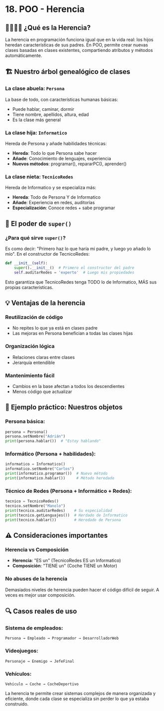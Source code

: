 # 18. POO - Herencia

## 👨‍👩‍👧‍👦 ¿Qué es la Herencia?

La herencia en programación funciona igual que en la vida real: los hijos heredan características de sus padres. En POO, permite crear nuevas clases basadas en clases existentes, compartiendo atributos y métodos automáticamente.

## 🏗️ Nuestro árbol genealógico de clases

### **La clase abuela: `Persona`**
La base de todo, con características humanas básicas:
- Puede hablar, caminar, dormir
- Tiene nombre, apellidos, altura, edad
- Es la clase más general

### **La clase hija: `Informatico`**
Hereda de Persona y añade habilidades técnicas:
- **Hereda**: Todo lo que Persona sabe hacer
- **Añade**: Conocimiento de lenguajes, experiencia
- **Nuevos métodos**: programar(), repararPC(), aprender()

### **La clase nieta: `TecnicoRedes`**
Hereda de Informatico y se especializa más:
- **Hereda**: Todo de Persona Y de Informatico
- **Añade**: Experiencia en redes, auditorías
- **Especialización**: Conoce redes + sabe programar

## 🔧 El poder de `super()`

### **¿Para qué sirve `super()`?**
Es como decir: "Primero haz lo que haría mi padre, y luego yo añado lo mío". En el constructor de TecnicoRedes:

```python
def __init__(self):
    super().__init__()  # Primero el constructor del padre
    self.auditarRedes = 'experto'  # Luego mis propiedades
```

Esto garantiza que TecnicoRedes tenga TODO lo de Informatico, MÁS sus propias características.

## 💡 Ventajas de la herencia

### **Reutilización de código**
- No repites lo que ya está en clases padre
- Las mejoras en Persona benefician a todas las clases hijas

### **Organización lógica**
- Relaciones claras entre clases
- Jerarquía entendible

### **Mantenimiento fácil**
- Cambios en la base afectan a todos los descendientes
- Menos código que actualizar

## 🎯 Ejemplo práctico: Nuestros objetos

### **Persona básica:**
```python
persona = Persona()
persona.setNombre("Adrián")
print(persona.hablar())  # "Estoy hablando"
```

### **Informático (Persona + habilidades):**
```python
informatico = Informatico()
informatico.setNombre("Carlos")
print(informatico.programar())  # Nuevo método
print(informatico.hablar())     # Método heredado
```

### **Técnico de Redes (Persona + Informático + Redes):**
```python
tecnico = TecnicoRedes()
tecnico.setNombre("Manolo")
print(tecnico.auditarRedes)    # Su especialidad
print(tecnico.getLenguajes())  # Herdado de Informatico  
print(tecnico.hablar())        # Heredado de Persona
```

## ⚠️ Consideraciones importantes

### **Herencia vs Composición**
- **Herencia**: "ES un" (TecnicoRedes ES un Informatico)
- **Composición**: "TIENE un" (Coche TIENE un Motor)

### **No abuses de la herencia**
Demasiados niveles de herencia pueden hacer el código difícil de seguir. A veces es mejor usar composición.

## 🔍 Casos reales de uso

### **Sistema de empleados:**
```
Persona → Empleado → Programador → DesarrolladorWeb
```

### **Videojuegos:**
```
Personaje → Enemigo → JefeFinal
```

### **Vehículos:**
```
Vehículo → Coche → CocheDeportivo
```

La herencia te permite crear sistemas complejos de manera organizada y eficiente, donde cada clase se especializa sin perder lo que ya estaba construido.